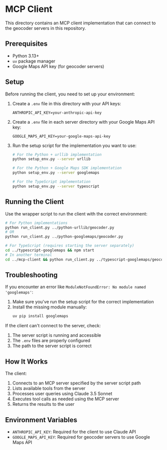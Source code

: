 # MCP Client

This directory contains an MCP client implementation that can connect to the geocoder servers in this repository.

## Prerequisites

- Python 3.13+
- `uv` package manager
- Google Maps API key (for geocoder servers)

## Setup

Before running the client, you need to set up your environment:

1. Create a `.env` file in this directory with your API keys:
   ```
   ANTHROPIC_API_KEY=your-anthropic-api-key
   ```

2. Create a `.env` file in each server directory with your Google Maps API key:
   ```
   GOOGLE_MAPS_API_KEY=your-google-maps-api-key
   ```

3. Run the setup script for the implementation you want to use:
   ```bash
   # For the Python + urllib implementation
   python setup_env.py --server urllib
   
   # For the Python + Google Maps SDK implementation
   python setup_env.py --server googlemaps
   
   # For the TypeScript implementation
   python setup_env.py --server typescript
   ```

## Running the Client

Use the wrapper script to run the client with the correct environment:

```bash
# For Python implementations
python run_client.py ../python-urllib/geocoder.py
# OR
python run_client.py ../python-googlemaps/geocoder.py

# For TypeScript (requires starting the server separately)
cd ../typescript-googlemaps && npm start
# In another terminal
cd ../mcp-client && python run_client.py ../typescript-googlemaps/geocoder.ts
```

## Troubleshooting

If you encounter an error like `ModuleNotFoundError: No module named 'googlemaps'`:

1. Make sure you've run the setup script for the correct implementation
2. Install the missing module manually:
   ```bash
   uv pip install googlemaps
   ```

If the client can't connect to the server, check:
1. The server script is running and accessible
2. The `.env` files are properly configured
3. The path to the server script is correct

## How It Works

The client:
1. Connects to an MCP server specified by the server script path
2. Lists available tools from the server
3. Processes user queries using Claude 3.5 Sonnet
4. Executes tool calls as needed using the MCP server
5. Returns the results to the user

## Environment Variables

- `ANTHROPIC_API_KEY`: Required for the client to use Claude API
- `GOOGLE_MAPS_API_KEY`: Required for geocoder servers to use Google Maps API